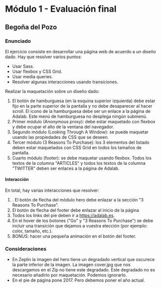 # Módulo 1 - Evaluación final

## Begoña del Pozo

### Enunciado

El ejercicio consiste en desarrollar una página web de acuerdo a un diseño dado. Hay que resolver varios
puntos:

- Usar Sass.
- Usar flexbox y CSS Grid.
- Usar media queries.
- Resolver algunas interacciones usando transiciones.

Realizar la maquetación sobre un diseño dado:

1. El botón de hamburguesa (en la esquina superior izquierda) debe estar fijo en la parte superior de la
   pantalla y no debe desaparecer al hacer scroll. El icono de la hamburguesa debe ser un enlace a la
   página de Adalab. Este menú de hamburguesa no desplega ningún submenú.
2. Primer módulo (Anonymous proxy): debe estar maquetado con flexbox y debe ocupar el alto de la
   ventana del navegador.
3. Segundo módulo (Looking Through A Window): se puede maquetar usando las propiedades de CSS
   que se deseen.
4. Tercer módulo (3 Reasons To Purchase): los 3 elementos del listado deben estar maquetados con
   CSS Grid en todos los tamaños de pantalla.
5. Cuarto módulo (footer): se debe maquetar usando flexbox. Todos los textos de la columna
   "ARTICLES" y todos los textos de la columna "TWITTER" deben ser enlaces a la página de Adalab.

#### Interacción

En total, hay varias interacciones que resolver:

1. . El botón de flecha del módulo hero debe enlazar a la sección "3 Reasons To Purchase".
2. El botón de flecha del footer debe enlazar al inicio de la página
3. Todos los links del pie deben ir a https://adalab.es.
4. En el hover de los botones ("Go" y "3 Reasons To Purchase") se debe incluir una transición que
   dejamos a vuestra elección (por ejemplo: color, tamaño, etc.).
5. BONUS: hacer una pequeña animación en el botón del footer.

### Consideraciones

- En Zeplin la imagen del hero tiene un degradado vertical que oscurece la parte inferior de la imagen.
  La imagen cover.jpg que nos descargamos en el Zip no tiene este degradado.
  Este degradado no es necesario añadirlo por maquetación. Podemos ignorarlo.
- En el pie de página pone 2017. Pero debemos poner el año actual.
